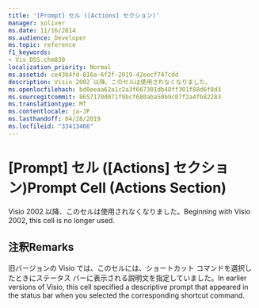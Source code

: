 ```yaml
---
title: '[Prompt] セル ([Actions] セクション)'
manager: soliver
ms.date: 11/16/2014
ms.audience: Developer
ms.topic: reference
f1_keywords:
- Vis_DSS.chm830
localization_priority: Normal
ms.assetid: ce43b4fd-816a-6f2f-2019-42eecf747cdd
description: Visio 2002 以降、このセルは使用されなくなりました。
ms.openlocfilehash: bd0eeaa62a1c2a3f667301db48ff301f88d6f8d3
ms.sourcegitcommit: 8657170d071f9bcf680aba50b9c07f2a4fb82283
ms.translationtype: MT
ms.contentlocale: ja-JP
ms.lasthandoff: 04/28/2019
ms.locfileid: "33413466"
---
```

# <a name="prompt-cell-actions-section"></a><span data-ttu-id="e4423-103">[Prompt] セル ([Actions] セクション)</span><span class="sxs-lookup"><span data-stu-id="e4423-103">Prompt Cell (Actions Section)</span></span>

<span data-ttu-id="e4423-104">Visio 2002 以降、このセルは使用されなくなりました。</span><span class="sxs-lookup"><span data-stu-id="e4423-104">Beginning with Visio 2002, this cell is no longer used.</span></span>
  
## <a name="remarks"></a><span data-ttu-id="e4423-105">注釈</span><span class="sxs-lookup"><span data-stu-id="e4423-105">Remarks</span></span>

<span data-ttu-id="e4423-106">旧バージョンの Visio では、このセルには、ショートカット コマンドを選択したときにステータス バーに表示される説明文を指定していました。</span><span class="sxs-lookup"><span data-stu-id="e4423-106">In earlier versions of Visio, this cell specified a descriptive prompt that appeared in the status bar when you selected the corresponding shortcut command.</span></span>
  

